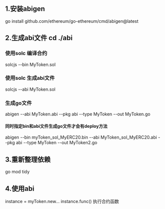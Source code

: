 ## 1.安装abigen
go install github.com/ethereum/go-ethereum/cmd/abigen@latest
## 2.生成abi文件 cd ./abi
### 使用solc 编译合约
solcjs --bin MyToken.sol
### 使用solc 生成abi文件
solcjs --abi MyToken.sol
### 生成go文件
abigen --abi MyToken.abi --pkg abi --type MyToken --out MyToken.go
#### 同时指定bin和abi文件生成go文件才会有deploy方法
abigen --bin myToken_sol_MyERC20.bin --abi MyToken_sol_MyERC20.abi --pkg abi --type MyToken --out MyToken2.go
## 3.重新整理依赖
go mod tidy
## 4.使用abi
instance = myToken.new...
instance.func() 执行合约函数

